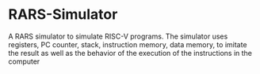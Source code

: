 # RARS-Simulator
A RARS simulator to simulate RISC-V programs. The simulator uses registers, PC counter, stack, instruction memory, data memory, to imitate the result as well as the behavior of the execution of the instructions in the computer
